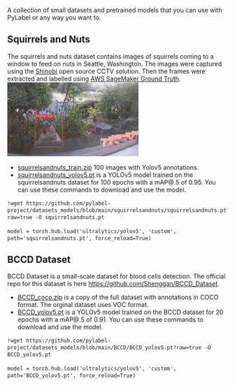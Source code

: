 A collection of small datasets and pretrained models that you can use with PyLabel or any way you want to.

## Squirrels and Nuts
The squirrels and nuts dataset contains images of squirrels coming to a window to feed on nuts in Seattle, Washington.  The images were captured using the [Shinobi](https://shinobi.video/) open source CCTV solution. Then the frames were extracted and labelled using [AWS SageMaker Ground Truth](https://aws.amazon.com/sagemaker/data-labeling/). 
<img src="squirrelsandnuts/sample_withlabels.jpeg" width=300>
- [squirrelsandnuts_train.zip](squirrelsandnuts/squirrelsandnuts_train.zip) 100 images with Yolov5 annotations.
- [squirrelsandnuts_yolov5.pt](squirrelsandnuts/squirrelsandnuts_yolov5.pt) is a YOLOv5 model trained on the squirrelsandnuts dataset for 100 epochs with a mAP@.5 of 0.95.  You can use these commands to download and use the model. 
```
!wget https://github.com/pylabel-project/datasets_models/blob/main/squirrelsandnuts/squirrelsandnuts.pt?raw=true -O squirrelsandnuts.pt

model = torch.hub.load('ultralytics/yolov5', 'custom', path='squirrelsandnuts.pt', force_reload=True) 
```

## BCCD Dataset
BCCD Dataset is a small-scale dataset for blood cells detection. The official repo for this dataset is here https://github.com/Shenggan/BCCD_Dataset.
-  [BCCD_coco.zip](BCCD/BCCD_coco.zip) is a copy of the full dataset with annotations in COCO format. The orginal dataset uses VOC format.
- [BCCD_yolov5.pt](BCCD/BCCD_yolov5.pt) is a YOLOv5 model trained on the BCCD dataset for 20 epochs with a mAP@.5 of 0.91.  You can use these commands to download and use the model. 

```
!wget https://github.com/pylabel-project/datasets_models/blob/main/BCCD/BCCD_yolov5.pt?raw=true -O BCCD_yolov5.pt

model = torch.hub.load('ultralytics/yolov5', 'custom', path='BCCD_yolov5.pt', force_reload=True) 
```


